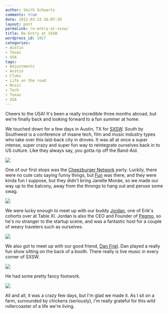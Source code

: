 ```yaml
---
author: Smith Schwartz
comments: true
date: 2012-03-23 16:07:39
layout: post
permalink: re-entry-at-sxsw/
title: Re-Entry at SXSW
wordpress_id: 1027
categories:
- Austin
- Texas
- USA
tags:
- Adjustments
- Austin
- Clubs
- Life on the road
- Music
- Tech
- Texas
- USA
---
```


Cheers to the USA! It's been a really incredible three months abroad, but we're finally back and looking forward to a fun summer at home.  

We touched down for a few days in Austin, TX for [SXSW](http://sxsw.com/). South by Southwest is a conference of insane tech, film and music industry types who take over this laid-back city in droves. It was all at once a super intense, super crazy and super fun way to reintegrate ourselves back in to US culture. Like they always say, you gotta rip off the Band-Aid. 

![](http://schwartzography.com/wp-content/uploads/2012/03/sxsw220312_01.jpg)

One of our first stops was the [Cheezburger Network](http://www.cheezburger.com/) party. Luckily, there were no cute cats saying funny things, but [Fun](http://www.youtube.com/watch?v=Sv6dMFF_yts) was there, and they were kinda fun I suppose, but they didn't bring Janelle Monáe, so we made our way up to the balcony, away from the throngs to hang out and peruse some swag. 

![](http://schwartzography.com/wp-content/uploads/2012/03/sxsw220312_02.jpg)

We were lucky enough to meet up with our buddy [Jordan](https://twitter.com/#!/sneakstar), one of Erik's cohorts over at Table XI. Jordan is also the CEO and Founder of [Pegmo](http://www.pegmo.com/), so he's no stranger to the startup scene, and was a fantastic host for a couple of weary travelers such as ourselves.

![](http://schwartzography.com/wp-content/uploads/2012/03/sxsw220312_04.jpg)

We also got to meet up with our good friend, [Dan Friel](http://danfriel.com/). Dan played a really fun show sitting on the back of a booth. There really is live music in every corner of SXSW.

![](http://schwartzography.com/wp-content/uploads/2012/03/sxsw220312_03.jpg)

He had some pretty fancy footwork.

![](http://schwartzography.com/wp-content/uploads/2012/03/sxsw220312_05.jpg)

All and all, it was a crazy few days, but I'm glad we made it. As I sit on a farm, surrounded by chickens (seriously), I'm really grateful for this wild rollercoaster of a life we're living. 
